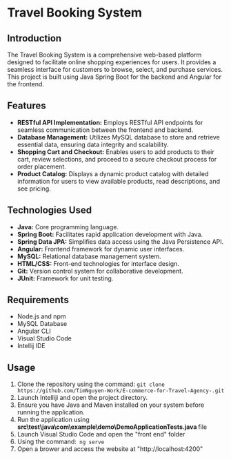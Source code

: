 <h1> Travel Booking System </h1>

<h2> Introduction </h2>
<p>
   The Travel Booking System is a comprehensive web-based platform designed to facilitate online shopping experiences for users. It provides a seamless interface for customers to browse, select, and purchase services. This project is built using Java Spring Boot for the backend and Angular for the frontend.
<h2> Features </h2>
<ul> 
    <li><strong>RESTful API Implementation:</strong> Employs RESTful API endpoints for seamless communication between the frontend and backend.</li>  
    <li><strong>Database Management:</strong> Utilizes MySQL database to store and retrieve essential data, ensuring data integrity and scalability.</li>
    <li><strong>Shopping Cart and Checkout:</strong> Enables users to add products to their cart, review selections, and proceed to a secure checkout process for order placement.</li>
    <li><strong>Product Catalog:</strong> Displays a dynamic product catalog with detailed information for users to view available products, read descriptions, and see pricing.</li>   
</ul>

<h2> Technologies Used </h2>
<ul> 
    <li><strong>Java:</strong> Core programming language.</li>  
    <li><strong>Spring Boot:</strong> Facilitates rapid application development with Java.</li>
    <li><strong>Spring Data JPA:</strong> Simplifies data access using the Java Persistence API.</li>   
    <li><strong>Angular:</strong> Frontend framework for dynamic user interfaces.</li>
    <li><strong>MySQL:</strong> Relational database management system.</li>
    <li><strong>HTML/CSS:</strong> Front-end technologies for interface design.</li>
    <li><strong>Git:</strong> Version control system for collaborative development.</li>
    <li><strong>JUnit:</strong> Framework for unit testing.</li>
</ul>

<h2> Requirements </h2>
<ul>    
    <li> Node.js and npm </li>
    <li> MySQL Database </li>
    <li> Angular CLI </li>
    <li> Visual Studio Code </li>
    <li>Intellij IDE</li>
</ul>

<h2> Usage</h2>
<ol>  
    <li>Clone the repository using the command: 
    <code>git clone https://github.com/TimNguyen-Work/E-commerce-for-Travel-Agency-.git</code></li>
    <li>Launch Intelliji and open the project directory.</li>
    <li>Ensure you have Java and Maven installed on your system before running the application.</li>
    <li>Run the application using <strong>src\test\java\com\example\demo\DemoApplicationTests.java </strong> file</li>
    <li>Launch Visual Studio Code and open the "front end" folder</li>
    <li>Using the command:<code> ng serve</code></li>
    <li>Open a brower and access the website at "http://localhost:4200"</li>
</ol>

